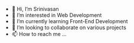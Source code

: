 - 👋 Hi, I’m Srinivasan
- 👀 I’m interested in Web Development
- 🌱 I’m currently learning Front-End Development
- 💞️ I’m looking to collaborate on various projects
- 📫 How to reach me ...

<!---
HeloSrini/HeloSrini is a ✨ special ✨ repository because its `README.md` (this file) appears on your GitHub profile.
You can click the Preview link to take a look at your changes.
--->

